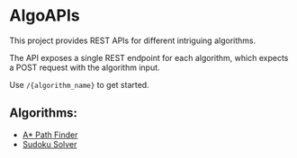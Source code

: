# AlgoAPIs

This project provides REST APIs for different intriguing algorithms.

The API exposes a single REST endpoint for each algorithm, which expects a POST request with the algorithm input.

Use `/{algorithm_name}` to get started.

## Algorithms:

- [A\* Path Finder]()
- [Sudoku Solver]()
